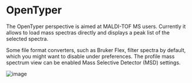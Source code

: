 # OpenTyper

The OpenTyper perspective is aimed at MALDI-TOF MS users. Currently it allows to load mass spectras directly and displays a peak list of the selected spectra.

Some file format converters, such as Bruker Flex, filter spectra by default, which you might want to disable under preferences. The profile mass spectrum view can be enabled Mass Selective Detector (MSD) settings.

![image](https://cloud.githubusercontent.com/assets/756669/14740530/f72672fe-088f-11e6-8926-23a9ee067a2f.png)
